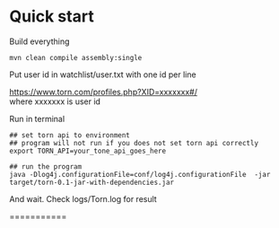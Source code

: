 

# Quick start 


Build everything
```
mvn clean compile assembly:single
```

Put user id in watchlist/user.txt with one id per line <br>

https://www.torn.com/profiles.php?XID=xxxxxxx#/ <br>
where xxxxxxx is user id


Run in terminal 

``` 
## set torn api to environment 
## program will not run if you does not set torn api correctly
export TORN_API=your_tone_api_goes_here

## run the program
java -Dlog4j.configurationFile=conf/log4j.configurationFile  -jar target/torn-0.1-jar-with-dependencies.jar
```

And wait. Check logs/Torn.log for result

===========  <br>


